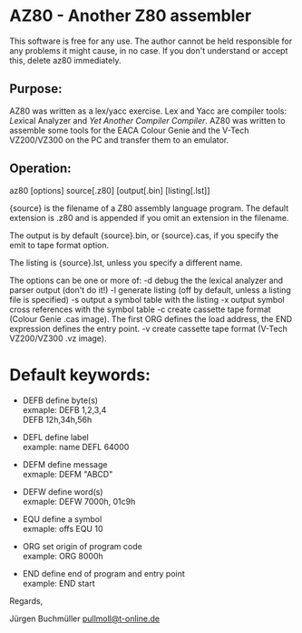 # AZ80 - Another Z80 assembler

This software is free for any use. The author cannot be held
responsible for any problems it might cause, in no case. If
you don't understand or accept this, delete az80 immediately.

## Purpose:
  AZ80 was written as a lex/yacc exercise. Lex and Yacc are
  compiler tools: *Lex*ical Analyzer and *Yet Another Compiler Compiler*.
  AZ80 was written to assemble some tools for the EACA Colour Genie
  and the V-Tech VZ200/VZ300 on the PC and transfer them to an emulator.

## Operation:
  az80 [options] source[.z80] [output[.bin] [listing[.lst]]

  {source} is the filename of a Z80 assembly language program.
  The default extension is .z80 and is appended if you omit an
  extension in the filename.

  The output is by default {source}.bin, or
  {source}.cas, if you specify the emit to tape format option.

  The listing is {source}.lst, unless you specify a different name.

  The options can be one or more of:
  -d  debug the the lexical analyzer and parser output (don't do it!)
  -l  generate listing (off by default, unless a listing file is specified)
  -s  output a symbol table with the listing
  -x  output symbol cross references with the symbol table
  -c  create cassette tape format (Colour Genie .cas image).
      The first ORG defines the load address, the END expression
      defines the entry point.
  -v  create cassette tape format (V-Tech VZ200/VZ300 .vz image).

# Default keywords:
  + DEFB	define byte(s)<br/>
        exmaple:  DEFB 1,2,3,4<br/>
                  DEFB 12h,34h,56h<br/>

  + DEFL	define label<br/>
        example:  name DEFL 64000<br/>

  + DEFM	define message<br/>
        exmaple:  DEFM "ABCD"<br/>

  + DEFW	define word(s)<br/>
        exmaple:  DEFW 7000h, 01c9h<br/>

  + EQU	define a symbol<br/>
        exmaple: offs EQU 10<br/>

  + ORG	set origin of program code<br/>
        example:  ORG 8000h<br/>

  + END   define end of program and entry point<br/>
        example:  END start<br/>

Regards,

Jürgen Buchmüller <pullmoll@t-online.de>


